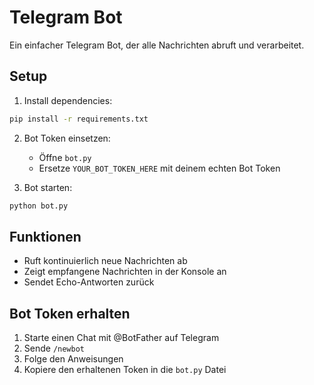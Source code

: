 # Telegram Bot

Ein einfacher Telegram Bot, der alle Nachrichten abruft und verarbeitet.

## Setup

1. Install dependencies:
```bash
pip install -r requirements.txt
```

2. Bot Token einsetzen:
   - Öffne `bot.py`
   - Ersetze `YOUR_BOT_TOKEN_HERE` mit deinem echten Bot Token

3. Bot starten:
```bash
python bot.py
```

## Funktionen

- Ruft kontinuierlich neue Nachrichten ab
- Zeigt empfangene Nachrichten in der Konsole an
- Sendet Echo-Antworten zurück

## Bot Token erhalten

1. Starte einen Chat mit @BotFather auf Telegram
2. Sende `/newbot`
3. Folge den Anweisungen
4. Kopiere den erhaltenen Token in die `bot.py` Datei